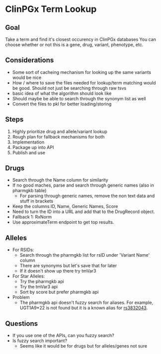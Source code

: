 # ClinPGx Term Lookup

## Goal
Take a term and find it's closest occurency in ClinPGx databases
You can choose whether or not this is a gene, drug, variant, phenotype, etc.

## Considerations
- Some sort of cacheing mechanism for looking up the same variants would be nice
- How / where to save the files needed for lookup/term matching would be good. Should not just be searching through raw tsvs
- basic idea of what the algorithm should look like
- Should maybe be able to search through the synonym list as well
- Convert the files to pkl for better loading/storing

## Steps
1. Highly prioritize drug and allele/variant lookup
2. Rough plan for fallback mechanisms for both
3. Implementation
4. Package up into API
5. Publish and use

## Drugs
- Search through the Name column for similarity
- If no good maches, parse and search through generic names (also in pharmgkb table)
    - For parsing through generic names, remove the non text data and stuff in brackets
- Keep the columns ID, Name, Generic Names, Score
- Need to turn the ID into a URL and add that to the DrugRecord object.
- Fallback 1: RxNorm
- Use approximateTerm endpoint to get top results.

## Alleles
- For RSIDs:
    - Search through the pharmgkb list for rsID under 'Variant Name' column
    - There are synonyms but let's save that for later
    - If it doesn't show up there try tmVar3
- For Star Alleles:
    - Try the pharmgkb api
    - Try the tmVar3 api
    - Sort by score but prefer pharmgkb api
- Problem
    - The pharmgkb api doesn't fuzzy search for aliases. For example, UGT1A9*22 is not found but it is a known
    alias for [rs3832043](https://www.clinpgx.org/variant/PA166155718).


## Questions
- If you use one of the APIs, can you fuzzy search?
- Is fuzzy search important? 
    - Seems like it would be for drugs but for alleles/genes not sure